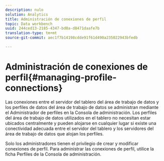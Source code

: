 ```yaml
---
description: nulo
solution: Analytics
title: Administración de conexiones de perfil
topic: Data workbench
uuid: 244ced13-2185-4347-bd0a-d8471daafe7b
translation-type: tm+mt
source-git-commit: aec1f7b14198cdde91f61d490a235022943bfedb

---
```



# Administración de conexiones de perfil{#managing-profile-connections}

Las conexiones entre el servidor del tablero del área de trabajo de datos y los perfiles de datos del área de trabajo de datos se administran mediante el Administrador de perfiles en la Consola de administración. Los perfiles del área de trabajo de datos utilizados en el tablero no necesitan estar ubicados centralmente y pueden alojarse en cualquier lugar si existe una conectividad adecuada entre el servidor del tablero y los servidores del área de trabajo de datos que alojan los perfiles.

Solo los administradores tienen el privilegio de crear y modificar conexiones de perfil. Para administrar las conexiones de perfil, utilice la ficha Perfiles de la Consola de administración.
